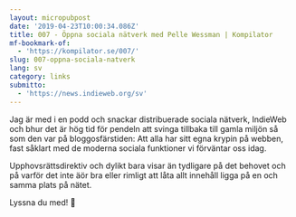 ```yaml
---
layout: micropubpost
date: '2019-04-23T10:00:34.086Z'
title: 007 - Öppna sociala nätverk med Pelle Wessman | Kompilator
mf-bookmark-of:
  - 'https://kompilator.se/007/'
slug: 007-oppna-sociala-natverk
lang: sv
category: links
submitto:
  - 'https://news.indieweb.org/sv'
---
```

Jag är med i en podd och snackar distribuerade sociala nätverk, IndieWeb och bhur det är hög tid för pendeln att svinga tillbaka till gamla miljön så som den var på bloggosfärstiden: Att alla har sitt egna krypin på webben, fast såklart med de moderna sociala funktioner vi förväntar oss idag.

Upphovsrättsdirektiv och dylikt bara visar än tydligare på det behovet och på varför det inte äör bra eller rimligt att låta allt innehåll ligga på en och samma plats på nätet.

Lyssna du med! 🙂
